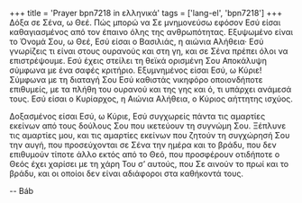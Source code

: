 +++
title = 'Prayer bpn7218 in ελληνικά'
tags = ['lang-el', 'bpn7218']
+++
∆όξα σε Σένα, ω Θεέ. Πώς µπορώ να Σε µνηµονεύσω εφόσον Εσύ είσαι καθαγιασµένος από τον έπαινο όλης της ανθρωπότητας. Εξυψωµένο είναι το Όνοµά Σου, ω Θεέ, Εσύ είσαι ο Βασιλιάς, η αιώνια Αλήθεια· Εσύ γνωρίζεις τι είναι στους ουρανούς και στη γη, και σε Σένα πρέπει όλοι να επιστρέψουµε. Εσύ έχεις στείλει τη θεϊκά ορισµένη Σου Αποκάλυψη σύµφωνα µε ένα σαφές κριτήριο. Εξυµνηµένος είσαι Εσύ, ω Κύριε! Σύµφωνα µε τη διαταγή Σου Εσύ καθιστάς νικηφόρο οποιονδήποτε επιθυµείς, µε τα πλήθη του ουρανού και της γης και ό, τι υπάρχει ανάµεσά τους. Εσύ είσαι ο Κυρίαρχος, η Αιώνια Αλήθεια, ο Κύριος αήττητης ισχύος.

∆οξασµένος είσαι Εσύ, ω Κύριε, Εσύ συγχωρείς πάντα τις αµαρτίες εκείνων από τους δούλους Σου που ικετεύουν τη συγνώµη Σου. Ξέπλυνε τις αµαρτίες µου, και τις αµαρτίες εκείνων που ζητούν τη συγχώρησή Σου την αυγή, που προσεύχονται σε Σένα την ηµέρα και το βράδυ, που δεν επιθυµούν τίποτε άλλο εκτός από το Θεό, που προσφέρουν οτιδήποτε ο Θεός έχει χαρίσει µε τη χάρη Του σ’ αυτούς, που Σε αινούν το πρωί και το βράδυ, και οι οποίοι δεν είναι αδιάφοροι στα καθήκοντά τους.

-- Báb
